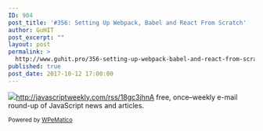```yaml
---
ID: 904
post_title: '#356: Setting Up Webpack, Babel and React From Scratch'
author: GuHIT
post_excerpt: ""
layout: post
permalink: >
  http://www.guhit.pro/356-setting-up-webpack-babel-and-react-from-scratch/
published: true
post_date: 2017-10-12 17:00:00
---
```

<img class="wpe_imgrss" src="https://copm.s3.amazonaws.com/c2f00c85.png">http://javascriptweekly.com/rss/18gc3jhnA free, once&ndash;weekly e-mail round-up of JavaScript news and articles.<p class="wpematico_credit"><small>Powered by <a href="http://www.wpematico.com" target="_blank">WPeMatico</a></small></p>